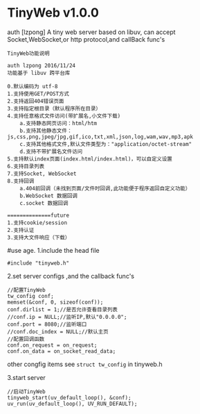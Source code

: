# TinyWeb v1.0.0
auth [lzpong]
A tiny web server based on libuv, can accept Socket,WebSocket,or http protocol,and callBack func's
```
TinyWeb功能说明

auth lzpong 2016/11/24
功能基于 libuv 跨平台库

0.默认编码为 utf-8
1.支持使用GET/POST方式
2.支持返回404错误页面
3.支持指定根目录（默认程序所在目录）
4.支持任意格式文件访问(带扩展名,小文件下载)
	a.支持静态网页访问：html/htm
	b.支持其他静态文件：js,css,png,jpeg/jpg,gif,ico,txt,xml,json,log,wam,wav,mp3,apk
	c.支持其他格式文件,默认文件类型为："application/octet-stream"
	d.支持不带扩展名文件访问
5.支持默认index页面(index.html/index.html)，可以自定义设置
6.支持目录列表
7.支持Socket, WebSocket
8.支持回调
	a.404前回调（未找到页面/文件时回调,此功能便于程序返回自定义功能）
	b.WebSocket 数据回调
	c.socket 数据回调

==============future
1.支持cookie/session
2.支持认证
3.支持大文件响应（下载）
```
#use age.
1.include the head file
```
#include "tinyweb.h"
```
2.set server configs ,and the callback func's
```
//配置TinyWeb
tw_config conf;
memset(&conf, 0, sizeof(conf));
conf.dirlist = 1;//是否允许查看目录列表
//conf.ip = NULL;//监听IP,默认"0.0.0.0";
conf.port = 8080;//监听端口
//conf.doc_index = NULL;//默认主页
//配置回调函数
conf.on_request = on_request;
conf.on_data = on_socket_read_data;
```
other congfig items see `struct tw_config` in tinyweb.h

3.start server
```
//启动TinyWeb
tinyweb_start(uv_default_loop(), &conf);
uv_run(uv_default_loop(), UV_RUN_DEFAULT);
```

